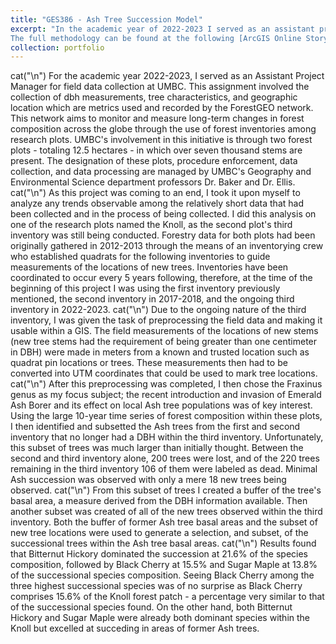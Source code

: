 ```yaml
---
title: "GES386 - Ash Tree Succession Model"
excerpt: "In the academic year of 2022-2023 I served as an assistant project manager for the ForestGEO data initiative on long-term forest changes. Following data collection, I began to identify successional trends observed from the first 10 years of data.
The full methodology can be found at the following [ArcGIS Online StoryMap](https://storymaps.arcgis.com/stories/591c609fe65048279708a75e9a180293) <br/><img src='/images/All_Trees.png'>"
collection: portfolio
---
```

cat("\n")
For the academic year 2022-2023, I served as an Assistant Project Manager for field data collection at UMBC. This assignment involved the collection of dbh measurements, tree characteristics, and geographic location which are metrics used and recorded by the ForestGEO network. This network aims to monitor and measure long-term changes in forest composition across the globe through the use of forest inventories among research plots. UMBC's involvement in this initiative is through two forest plots - totaling 12.5 hectares - in which over seven thousand stems are present. The designation of these plots, procedure enforcement, data collection, and data processing are managed by UMBC's Geography and Environmental Science department professors Dr. Baker and Dr. Ellis.
cat("\n")
As this project was coming to an end, I took it upon myself to analyze any trends observable among the relatively short data that had been collected and in the process of being collected. I did this analysis on one of the research plots named the Knoll, as the second plot's third inventory was still being conducted. Forestry data for both plots had been originally gathered in 2012-2013 through the means of an inventorying crew who established quadrats for the following inventories to guide measurements of the locations of new trees. Inventories have been coordinated to occur every 5 years following, therefore, at the time of the beginning of this project I was using the first inventory previously mentioned, the second inventory in 2017-2018, and the ongoing third inventory in 2022-2023.
cat("\n")
Due to the ongoing nature of the third inventory, I was given the task of preprocessing the field data and making it usable within a GIS. The field measurements of the locations of new stems (new tree stems had the requirement of being greater than one centimeter in DBH) were made in meters from a known and trusted location such as quadrat pin locations or trees. These measurements then had to be converted into UTM coordinates that could be used to mark tree locations.
cat("\n")
After this preprocessing was completed, I then chose the Fraxinus genus as my focus subject; the recent introduction and invasion of Emerald Ash Borer and its effect on local Ash tree populations was of key interest. Using the large 10-year time series of forest composition within these plots, I then identified and subsetted the Ash trees from the first and second inventory that no longer had a DBH within the third inventory. Unfortunately, this subset of trees was much larger than initially thought. Between the second and third inventory alone, 200 trees were lost, and of the 220 trees remaining in the third inventory 106 of them were labeled as dead. Minimal Ash succession was observed with only a mere 18 new trees being observed. 
cat("\n")
From this subset of trees I created a buffer of the tree's basal area, a measure derived from the DBH information available. Then another subset was created of all of the new trees observed within the third inventory. Both the buffer of former Ash tree basal areas and the subset of new tree locations were used to generate a selection, and subset, of the successional trees within the Ash tree basal areas. 
cat("\n")
Results found that Bitternut Hickory dominated the succession at 21.6% of the species composition, followed by Black Cherry at 15.5% and Sugar Maple at 13.8% of the successional species composition. Seeing Black Cherry among the three highest successional species was of no surprise as Black Cherry comprises 15.6% of the Knoll forest patch - a percentage very similar to that of the successional species found. On the other hand, both Bitternut Hickory and Sugar Maple were already both dominant species within the Knoll but excelled at succeding in areas of former Ash trees.







